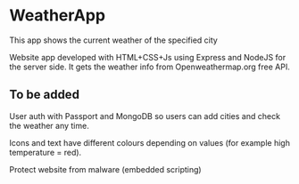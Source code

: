 # WeatherApp


This app shows the current weather of the specified city


Website app developed with HTML+CSS+Js using Express and NodeJS for the server side. It gets the weather info from Openweathermap.org free API.


## To be added

User auth with Passport and MongoDB so users can add cities and check the weather any time.

Icons and text have different colours depending on values (for example high temperature = red).

Protect website from malware (embedded scripting)